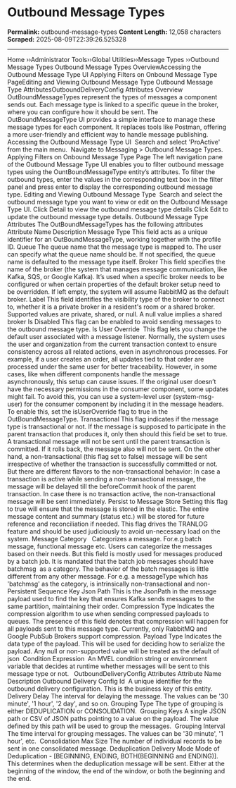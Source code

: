 # Outbound Message Types

**Permalink:** outbound-message-types
**Content Length:** 12,058 characters
**Scraped:** 2025-08-09T22:39:26.525328

---

Home &rsaquo;&rsaquo;Administrator Tools&rsaquo;&rsaquo;Global Utilities&rsaquo;&rsaquo;Message Types ››Outbound Message Types Outbound Message Types OverviewAccessing&nbsp;the Outbound Message Type UI&nbsp;Applying Filters on&nbsp;Onbound Message Type PageEditing and Viewing Outbound Message Type&nbsp;Outbound Message Type AttributesOutboundDeliveryConfig Attributes Overview OutBoundMessageTypes represent the types of messages a component sends out. Each message type is linked to a specific queue in the broker, where you can configure how it should be sent. The OutBoundMessageType UI provides a simple interface to manage these message types for each component. It replaces tools like Postman, offering a more user-friendly and efficient way to handle message publishing. Accessing&nbsp;the Outbound Message Type UI&nbsp; Search and select &#39;ProActive&#39; from the main menu.&nbsp; Navigate to Messaging &gt; Outbound Message Types. Applying Filters on&nbsp;Onbound Message Type Page The left navigation pane of the&nbsp;Outbound Message Type UI enables you to filter outbound message types using the OuntBoundMessageType entity&rsquo;s attributes. To filter the outbound types, enter the values in the corresponding text box in the filter panel and press enter to display the corresponding outbound message type. Editing and Viewing Outbound Message Type&nbsp; Search and select the outbound message type you want to view or edit&nbsp;on the Outbound Message Type UI. Click Detail to view the outbound message type details Click Edit to update the outbound message type details. Outbound Message Type Attributes The OutBoundMessageTypes has the following attributes Attribute Name Description Message Type This field acts as a unique identifier for an OutBoundMessageType, working together with the profile ID. Queue The queue name that the message type is mapped to. The user can specify what the queue name should be. If not specified, the queue name is defaulted to the message type itself. Broker This field specifies the name of the broker (the system that manages message communication, like Kafka, SQS, or Google Kafka). It&rsquo;s used when a specific broker needs to be configured or when certain properties of the default broker setup need to be overridden. If left empty, the system will assume RabbitMQ as the default broker. Label This field identifies the visibility type of the broker to connect to, whether it is a private broker in a resident&#39;s room or a shared broker. Supported values are private, shared, or null. A null value implies a shared broker Is Disabled This flag can be enabled to avoid sending messages to the outbound message type. Is User Override&nbsp; This flag lets you change the default user associated with a message listener. Normally, the system uses the user and organization from the current transaction context to ensure consistency across all related actions, even in asynchronous processes. For example, if a user creates an order, all updates tied to that order are processed under the same user for better traceability. However, in some cases, like when different components handle the message asynchronously, this setup can cause issues. If the original user doesn&rsquo;t have the necessary permissions in the consumer component, some updates might fail. To avoid this, you can use a system-level user (system-msg-user) for the consumer component by including it in the message headers. To enable this, set the isUserOverride flag to true in the OutBoundMessageType. Transactional This flag indicates if the message type is transactional or not. If the message is supposed to participate in the parent transaction that produces it, only then should this field be set to true. A transactional message will not be sent until the parent transaction is committed. If it rolls back, the message also will not be sent. On the other hand, a non-transactional (this flag set to false) message will be sent irrespective of whether the transaction is successfully committed or not. But there are different flavors to the non-transactional behavior: In case a transaction is active while sending a non-transactional message, the message will be delayed till the beforeCommit hook of the parent transaction. In case there is no transaction active, the non-transactional message will be sent immediately. Persist to Message Store Setting this flag to true will ensure that the message is stored in the elastic. The entire message content and summary (status etc.) will be stored for future reference and reconciliation if needed. This flag drives the TRANLOG feature and should be used judiciously to avoid un-necessary load on the system. Message Category &nbsp; Categorizes a message. For.e.g batch message, functional message etc. Users can categorize the messages based on their needs. But this field is mostly used for messages produced by a batch job. It is mandated that the batch job messages should have batchmsg &nbsp;as a category. The behavior of the batch messages is little different from any other message. For e.g. a messageType which has &#39;batchmsg&#39; as the category, is intrinsically non-transactional and non-Persistent Sequence Key Json Path This is the JsonPath in the message payload used to find the key that ensures Kafka sends messages to the same partition, maintaining their order. Compression Type Indicates the compression algorithm to use when sending compressed payloads to queues. The presence of this field denotes that compression will happen for all payloads sent to this message type. Currently, only RabbitMQ and Google PubSub Brokers support compression. Payload Type Indicates the data type of the payload. This will be used for deciding how to serialize the payload. Any null or non-supported value will be treated as the default of json&nbsp; Condition Expression&nbsp; An MVEL condition string or environment variable that decides at runtime whether messages will be sent to this message type or not. &nbsp; OutboundDeliveryConfig Attributes Attribute Name Description Outbound Delivery Config Id&nbsp; A unique identifier for the outbound delivery configuration. This is the business key of this entity. Delivery Delay The interval for delaying the message. The values can be &#39;30 minute&#39;, &#39;1 hour&#39;, &#39;2 day&#39;, and so on. Grouping Type The type of grouping is either DEDUPLICATION or CONSOLIDATION.&nbsp; Grouping Keys A single JSON path or CSV of JSON paths pointing to a value on the payload. The value defined by this path will be used to group the messages.&nbsp; Grouping Interval The time interval for grouping messages. The values can be &#39;30 minute&#39;, &#39;1 hour&#39;, etc.&nbsp; Consolidation Max Size The number of individual records to be sent in one consolidated message. Deduplication Delivery Mode Mode of Deduplication - [BEGINNING, ENDING, BOTH(BEGINNING and ENDING)]. This determines when the deduplication message will be sent. Either at the beginning of the window, the end of the window, or both the beginning and the end.&nbsp;